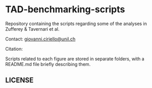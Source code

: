 # TAD-benchmarking-scripts
Repository containing the scripts regarding some of the analyses in Zufferey &amp; Tavernari et al.

Contact: giovanni.ciriello@unil.ch

Citation:

Scripts related to each figure are stored in separate folders, with a README.md file briefly describing them.

## LICENSE
